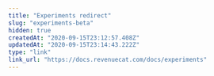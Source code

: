 ```yaml
---
title: "Experiments redirect"
slug: "experiments-beta"
hidden: true
createdAt: "2020-09-15T23:12:57.408Z"
updatedAt: "2020-09-15T23:14:43.222Z"
type: "link"
link_url: "https://docs.revenuecat.com/docs/experiments"
---
```


